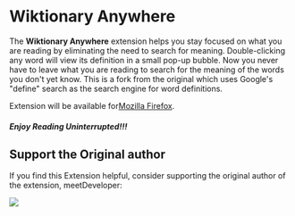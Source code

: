# Wiktionary Anywhere
The **Wiktionary Anywhere** extension helps you stay focused on what you are reading by eliminating the need to search for meaning. 
Double-clicking any word will view its definition in a small pop-up bubble. 
Now you never have to leave what you are reading to search for the meaning of the words you don't yet know.
This is a fork from the original which uses Google's "define" search as the search engine for word definitions.

Extension will be available for[Mozilla Firefox](https://addons.mozilla.org/en-US/firefox/addon/wiktionary-anyvhere).

##### Enjoy Reading Uninterrupted!!!

## Support the Original author
If you find this Extension helpful, consider supporting the original author of the extension, meetDeveloper:

<a href="https://www.buymeacoffee.com/meetDeveloper"><img src="https://img.buymeacoffee.com/button-api/?text=Buy me a coffee&emoji=&slug=meetDeveloper&button_colour=5F7FFF&font_colour=ffffff&font_family=Inter&outline_colour=000000&coffee_colour=FFDD00"></a>
